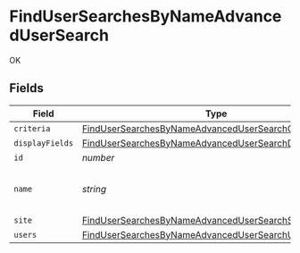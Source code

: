 # FindUserSearchesByNameAdvancedUserSearch

OK


## Fields

| Field                                                                                                                                       | Type                                                                                                                                        | Required                                                                                                                                    | Description                                                                                                                                 | Example                                                                                                                                     |
| ------------------------------------------------------------------------------------------------------------------------------------------- | ------------------------------------------------------------------------------------------------------------------------------------------- | ------------------------------------------------------------------------------------------------------------------------------------------- | ------------------------------------------------------------------------------------------------------------------------------------------- | ------------------------------------------------------------------------------------------------------------------------------------------- |
| `criteria`                                                                                                                                  | [FindUserSearchesByNameAdvancedUserSearchCriteria](../../models/operations/findusersearchesbynameadvancedusersearchcriteria.md)[]           | :heavy_minus_sign:                                                                                                                          | N/A                                                                                                                                         |                                                                                                                                             |
| `displayFields`                                                                                                                             | [FindUserSearchesByNameAdvancedUserSearchDisplayFields](../../models/operations/findusersearchesbynameadvancedusersearchdisplayfields.md)[] | :heavy_minus_sign:                                                                                                                          | N/A                                                                                                                                         |                                                                                                                                             |
| `id`                                                                                                                                        | *number*                                                                                                                                    | :heavy_minus_sign:                                                                                                                          | N/A                                                                                                                                         | 1                                                                                                                                           |
| `name`                                                                                                                                      | *string*                                                                                                                                    | :heavy_check_mark:                                                                                                                          | Name of the advanced user search                                                                                                            | Advanced Search Name                                                                                                                        |
| `site`                                                                                                                                      | [FindUserSearchesByNameAdvancedUserSearchSite](../../models/operations/findusersearchesbynameadvancedusersearchsite.md)                     | :heavy_minus_sign:                                                                                                                          | N/A                                                                                                                                         |                                                                                                                                             |
| `users`                                                                                                                                     | [FindUserSearchesByNameAdvancedUserSearchUsers](../../models/operations/findusersearchesbynameadvancedusersearchusers.md)[]                 | :heavy_minus_sign:                                                                                                                          | N/A                                                                                                                                         |                                                                                                                                             |
